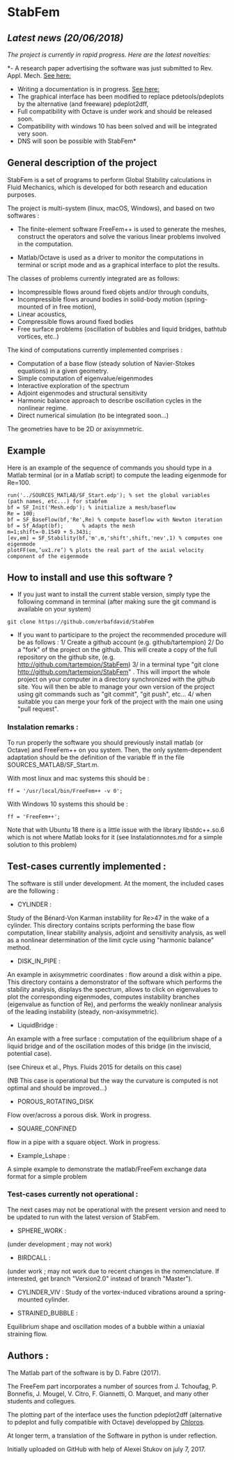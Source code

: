 # StabFem

## *Latest news (20/06/2018)*

*The project is currently in rapid progress. Here are the latest novelties:*

*- A research paper advertising the software was just submitted to Rev. Appl. Mech. [See here:](https://github.com/erbafdavid/StabFem/blob/master/ARTICLE_STABFEM/ARTICLE_ASME_Submitted.pdf)
- Writing a documentation is in progress. [See here:](https://github.com/erbafdavid/StabFem/blob/master/99_Documentation/main.pdf)
- The graphical interface has been modified to replace pdetools/pdeplots by the alternative (and freeware) pdeplot2dff, 
- Full compatibility with Octave is under work and should be released soon.
- Compatibility with windows 10 has been solved and will be integrated very soon.
- DNS will soon be possible with StabFem*

## General description of the project

StabFem is a set of programs to perform Global Stability calculations in Fluid Mechanics, which is developed 
for both research and education purposes.

The project is multi-system (linux, macOS, Windows), and based on two softwares :

- The finite-element software FreeFem++ is used to generate the meshes, construct the operators
and solve the various linear problems involved in the computation.

- Matlab/Octave is used as a driver to monitor the computations in terminal or script mode and as a graphical interface to plot the results.

The classes of problems currently integrated are as follows:
- Incompressible flows around fixed objets and/or through conduits,
- Incompressible flows around bodies in solid-body motion (spring-mounted of in free motion),
- Linear acoustics,
- Compressible flows around fixed bodies
- Free surface problems (oscillation of bubbles and liquid bridges, bathtub vortices, etc..)

The kind of computations currently implemented comprises :
- Computation of a base flow (steady solution of Navier-Stokes equations) in a given geometry.
- Simple computation of eigenvalue/eigenmodes
- Interactive exploration of the spectrum
- Adjoint eigenmodes and structural sensitivity
- Harmonic balance approach to describe oscillation cycles in the nonlinear regime. 
- Direct numerical simulation (to be integrated soon...)

The geometries have to be 2D or axisymmetric.


## Example

Here is an example of the sequence of commands you should type in a Matlab terminal (or in a Matlab script)
to compute the leading eigenmode for Re=100.

```
run('../SOURCES_MATLAB/SF_Start.edp'); % set the global variables (path names, etc...) for stabfem
bf = SF_Init('Mesh.edp'); % initialize a mesh/baseflow
Re = 100;
bf = SF_BaseFlow(bf,'Re',Re) % compute baseflow with Newton iteration
bf = Sf_Adapt(bf);      % adapts the mesh
m=1;shift=-0.1549 + 5.343i;
[ev,em] = SF_Stability(bf,'m',m,'shift',shift,'nev',1) % computes one eigenmode
plotFF(em,’ux1.re’) % plots the real part of the axial velocity component of the eigenmode
```

## How to install and use this software ?

- If you just want to install the current stable version, simply type the following command in terminal 
(after making sure the git command is available on your system)

```
git clone https://github.com/erbafdavid/StabFem
```

- If you want to participare to the project the recommended procedure will be as follows :
1/ Create a github account (e.g. github/tartempion)
2/ Do a "fork" of the project on the github. This will create a copy of the full repository on the github site, (e.g. http://github.com/tartempion/StabFem)
3/ in a terminal type "git clone http://github.com/tartempion/StabFem" .
This will import the whole project on your computer in a directory synchronized with the github site.
You will then be able to manage your own version of the project using git commands such as "git commit", "git push", etc...
4/ when suitable you can merge your fork of the project with the main one using "pull request".



### Instalation remarks :

To run properly the software you should previously install matlab (or Octave) and FreeFem++ on you system.
Then, the only system-dependent adaptation should be the definition of the variable ff in the file SOURCES_MATLAB/SF_Start.m.

With most linux and mac systems this should be :

```
ff = '/usr/local/bin/FreeFem++ -v 0';
```

With Windows 10 systems this should be :
```
ff = 'FreeFem++';
```


Note that with Ubuntu 18 there is a little issue with the library libstdc++.so.6 which is not where Matlab looks for it
(see Instalationnotes.md for a simple solution to this problem) 



## Test-cases currently implemented :

The software is still under development. At the moment, the included cases are the following :

- CYLINDER : 

Study of the Bénard-Von Karman instability for Re>47 in the wake of a cylinder. This directory contains scripts performing the base flow computation, linear stability analysis, adjoint and sensitivity analysis, as well as a nonlinear determination of the limit cycle using "harmonic balance" method.

- DISK_IN_PIPE :

An example in axisymmetric coordinates : flow around a disk within a pipe. This directory contains a demonstrator of the software which performs the stability analysis, displays the spectrum, allows to click on eigenvalues to plot the corresponding eigenmodes, computes instability branches (eigenvalue as function of Re), and performs the weakly nonlinear analysis of the leading instability (steady, non-axisymmetric).

- LiquidBridge :

An example with a free surface : computation of the equilibrium shape of a liquid bridge and of the oscillation modes of this bridge (in the inviscid, potential case).

(see Chireux et al., Phys. Fluids 2015 for details on this case)  

(NB This case is operational but the way the curvature is computed is not optimal and should be improved...)

- POROUS_ROTATING_DISK

Flow over/across a porous disk. Work in progress.

- SQUARE_CONFINED

flow in a pipe with a square object. Work in progress.

- Example_Lshape :

A simple example to demonstrate the matlab/FreeFem exchange data format for a simple problem

### Test-cases currently not operational :

The next cases may not be operational with the present version and need to be updated to run with the latest version of StabFem.

- SPHERE_WORK :

(under development ; may not work)

- BIRDCALL :

(under work ; may not work due to recent changes in the nomenclature. If interested, get branch "Version2.0" instead of branch "Master").
 
- CYLINDER_VIV :
Study of the vortex-induced vibrations around a spring-mounted cylinder.

- STRAINED_BUBBLE :

Equilibrium shape and oscillation modes of a bubble within a uniaxial straining flow.





## Authors :

The Matlab part of the software is by D. Fabre (2017).

The FreeFem part incorporates a number of sources from J. Tchoufag, P. Bonnefis, J. Mougel, V. Citro, F. Giannetti, O. Marquet, and many other students and collegues.

The plotting part of the interface uses the function pdeplot2dff (alternative to pdeplot and fully compatible with Octave) developped by [Chloros](https://github.com/samplemaker/freefem_matlab_octave_plot). 

At longer term, a translation of the Software in python is under reflection.

Initially uploaded on GitHub with help of Alexei Stukov on july 7, 2017. 






